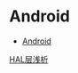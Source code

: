 # Android

- [Android](#android)

[HAL层浅析](https://blog.csdn.net/flappy_boy/article/details/81150290)

